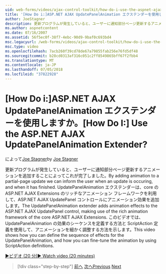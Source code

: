 ```yaml
---
uid: web-forms/videos/ajax-control-toolkit/how-do-i-use-the-aspnet-ajax-updatepanelanimation-extender
title: '[How Do i:]ASP.NET AJAX UpdatePanelAnimation エクステンダーを使用しますか。 | Microsoft Docs'
author: JoeStagner
description: 更新プログラムが発生していると、ユーザーに通知部分ページ更新するアニメーションを追加することによってこれが完了しました。 UpdatePanelAnimation エクステンダーをしています.
ms.author: aspnetcontent
ms.date: 07/16/2007
ms.assetid: 56f5ec0f-38f7-4ebc-90d9-9baf0c693bd4
msc.legacyurl: /web-forms/videos/ajax-control-toolkit/how-do-i-use-the-aspnet-ajax-updatepanelanimation-extender
msc.type: video
ms.openlocfilehash: 7acb260f39cd78de67a79855fab256e76fd5df48
ms.sourcegitcommit: b28cd0313af316c051c2ff8549865bff67f2fbb4
ms.translationtype: MT
ms.contentlocale: ja-JP
ms.lasthandoff: 07/05/2018
ms.locfileid: "37822928"
---
```

<a name="how-do-i-use-the-aspnet-ajax-updatepanelanimation-extender"></a><span data-ttu-id="64d04-105">[How Do i:]ASP.NET AJAX UpdatePanelAnimation エクステンダーを使用しますか。</span><span class="sxs-lookup"><span data-stu-id="64d04-105">[How Do I:] Use the ASP.NET AJAX UpdatePanelAnimation Extender?</span></span>
====================
<span data-ttu-id="64d04-106">によって[Joe Stagner](https://github.com/JoeStagner)</span><span class="sxs-lookup"><span data-stu-id="64d04-106">by [Joe Stagner](https://github.com/JoeStagner)</span></span>

<span data-ttu-id="64d04-107">更新プログラムが発生していると、ユーザーに通知部分ページ更新するアニメーションを追加することによってこれが完了しました。</span><span class="sxs-lookup"><span data-stu-id="64d04-107">By adding animation to a partial-page update we can inform the user when an update is occuring, and when it has finished.</span></span> <span data-ttu-id="64d04-108">UpdatePanelAnimation エクステンダーは、core の ASP.NET AJAX Extensions のリッチなアニメーション フレームワークを利用して、ASP.NET AJAX UpdatePanel コントロールにアニメーション効果を追加します。</span><span class="sxs-lookup"><span data-stu-id="64d04-108">The UpdatePanelAnimation extender adds animation effects to the ASP.NET AJAX UpdatePanel control, making use of the rich animation framework of the core ASP.NET AJAX Extensions.</span></span> <span data-ttu-id="64d04-109">このビデオでは、UpdatePanelAnimation の効果のシーケンスを定義する方法と ScriptAction 定義を使用して、アニメーションを細かく調整する方法を示します。</span><span class="sxs-lookup"><span data-stu-id="64d04-109">This video shows how you can define the sequence of effects for the UpdatePanelAnimation, and how you can fine-tune the animation by using ScriptAction definitions.</span></span>

[<span data-ttu-id="64d04-110">&#9654;ビデオ (20 分)</span><span class="sxs-lookup"><span data-stu-id="64d04-110">&#9654; Watch video (20 minutes)</span></span>](https://channel9.msdn.com/Blogs/ASP-NET-Site-Videos/how-do-i-use-the-aspnet-ajax-updatepanelanimation-extender)

> [!div class="step-by-step"]
> <span data-ttu-id="64d04-111">[前へ](how-do-i-use-the-aspnet-ajax-slideshow-extender.md)
> [次へ](how-do-i-the-ajax-toolkit-reorder-control.md)</span><span class="sxs-lookup"><span data-stu-id="64d04-111">[Previous](how-do-i-use-the-aspnet-ajax-slideshow-extender.md)
[Next](how-do-i-the-ajax-toolkit-reorder-control.md)</span></span>
